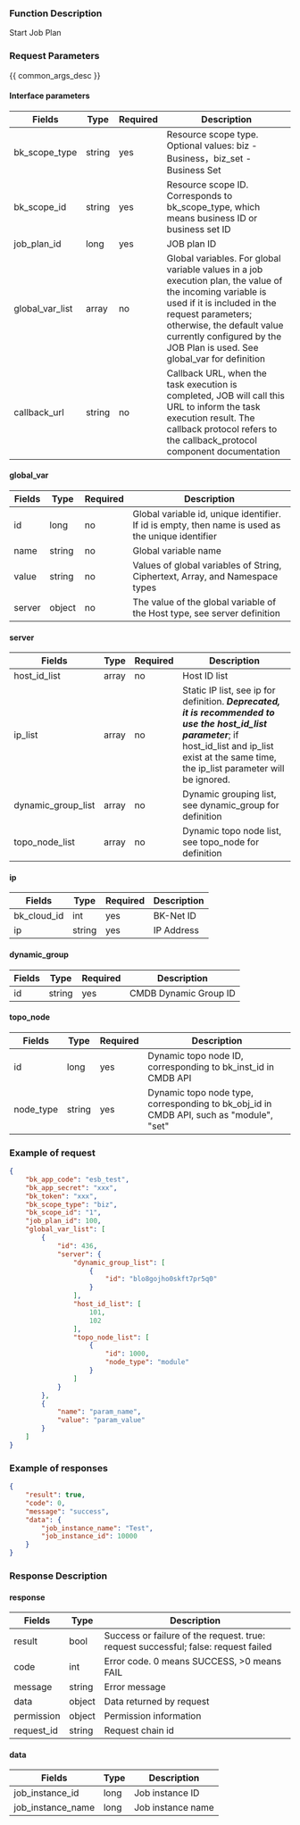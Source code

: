 ### Function Description

Start Job Plan

### Request Parameters

{{ common_args_desc }}

#### Interface parameters

| Fields |  Type  | Required | Description |
|-----------|------------|--------|------------|
| bk_scope_type | string | yes  | Resource scope type. Optional values: biz - Business，biz_set - Business Set |
| bk_scope_id | string | yes | Resource scope ID. Corresponds to bk_scope_type, which means business ID or business set ID |
| job_plan_id |  long       | yes | JOB plan ID |
| global_var_list |  array     | no   | Global variables. For global variable values in a job execution plan, the value of the incoming variable is used if it is included in the request parameters; otherwise, the default value currently configured by the JOB Plan is used. See global_var for definition |
| callback_url |  string  | no   | Callback URL, when the task execution is completed, JOB will call this URL to inform the task execution result. The callback protocol refers to the callback_protocol component documentation |

#### global_var

| Fields |  Type  | Required | Description |
|-----------|------------|--------|------------|
| id               |  long     | no   | Global variable id, unique identifier. If id is empty, then name is used as the unique identifier |
| name             |  string   | no   | Global variable name |
| value     |  string   | no   | Values of global variables of String, Ciphertext, Array, and Namespace types |
| server |  object   | no   | The value of the global variable of the Host type, see server definition |

#### server

| Fields             | Type  | Required | Description                                             |
| ------------------ | ----- | -------- | ------------------------------------------------------- |
| host_id_list       | array | no       | Host ID list         |
| ip_list            | array | no       | Static IP list, see ip for definition. ***Deprecated, it is recommended to use the host_id_list parameter***; if host_id_list and ip_list exist at the same time, the ip_list parameter will be ignored.                 |
| dynamic_group_list | array | no       | Dynamic grouping list, see dynamic_group for definition |
| topo_node_list     | array | no       | Dynamic topo node list, see topo_node for definition    |

#### ip

| Fields      | Type   | Required | Description   |
| ----------- | ------ | -------- | ------------- |
| bk_cloud_id | int    | yes      | BK-Net ID |
| ip          | string | yes      | IP Address    |

#### dynamic_group

| Fields | Type   | Required | Description           |
| ------ | ------ | -------- | --------------------- |
| id     | string | yes      | CMDB Dynamic Group ID |

#### topo_node

| Fields    | Type   | Required | Description                                                  |
| --------- | ------ | -------- | ------------------------------------------------------------ |
| id        | long   | yes      | Dynamic topo node ID, corresponding to bk_inst_id in CMDB API |
| node_type | string | yes      | Dynamic topo node type, corresponding to bk_obj_id in CMDB API, such as "module", "set" |

### Example of request

```json
{
    "bk_app_code": "esb_test",
    "bk_app_secret": "xxx",
    "bk_token": "xxx",
    "bk_scope_type": "biz",
    "bk_scope_id": "1",
    "job_plan_id": 100,
    "global_var_list": [
        {
            "id": 436,
            "server": {
                "dynamic_group_list": [
                    {
                        "id": "blo8gojho0skft7pr5q0"
                    }
                ],
                "host_id_list": [
                    101,
                    102
                ],
                "topo_node_list": [
                    {
                        "id": 1000,
                        "node_type": "module"
                    }
                ]
            }
        },
        {
            "name": "param_name",
            "value": "param_value"
        }
    ]
}
```

### Example of responses

```json
{
    "result": true,
    "code": 0,
    "message": "success",
    "data": {
        "job_instance_name": "Test",
        "job_instance_id": 10000
    }
}
```

### Response Description

#### response
| Fields | Type  | Description |
|-----------|-----------|-----------|
| result       | bool   | Success or failure of the request. true: request successful; false: request failed |
| code         | int    | Error code. 0 means SUCCESS, >0 means FAIL |
| message      | string | Error message |
| data         | object | Data returned by request |
| permission   | object | Permission information |
| request_id   | string | Request chain id |

#### data

| Fields | Type  | Description |
|-----------|-----------|-----------|
| job_instance_id     | long      | Job instance ID |
| job_instance_name   | long      | Job instance name |


